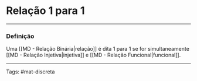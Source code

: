 # Relação 1 para 1
---

### Definição

Uma [[MD - Relação Binária|relação]] é dita 1 para 1 se for simultaneamente [[MD - Relação Injetiva|injetiva]] e [[MD - Relação Funcional|funcional]].

---

Tags: #mat-discreta 